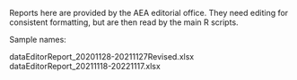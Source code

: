 Reports here are provided by the AEA editorial office. They need 
editing for consistent formatting, but are then read by the main R scripts.

Sample names:

dataEditorReport_20201128-20211127Revised.xlsx
dataEditorReport_20211118-20221117.xlsx
